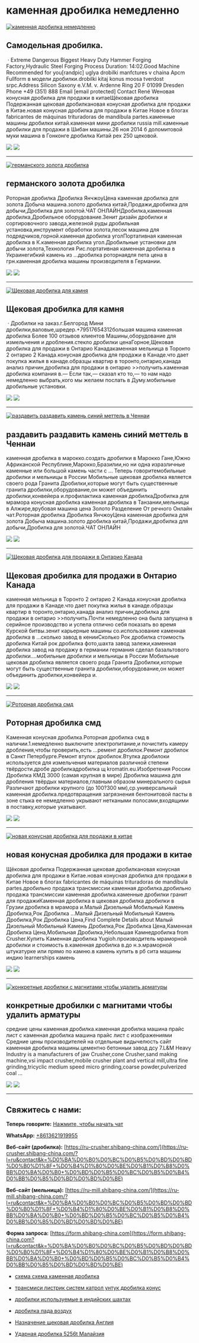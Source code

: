 # каменная дробилка немедленно

<a href="https://swt.shibang-china.com/?l=ru&img&k=%D0%BA%D0%B0%D0%BC%D0%B5%D0%BD%D0%BD%D0%B0%D1%8F+%D0%B4%D1%80%D0%BE%D0%B1%D0%B8%D0%BB%D0%BA%D0%B0+%D0%BD%D0%B5%D0%BC%D0%B5%D0%B4%D0%BB%D0%B5%D0%BD%D0%BD%D0%BE" target="_blank">![каменная дробилка немедленно](http://static.shibang-china.com/all-800x300/708.jpg)</a>

## Самодельная дробилка.
&nbsp;&#0183;&#32;Extreme Dangerous Biggest Heavy Duty Hammer Forging Factory,Hydraulic Steel Forging Process Duration: 14:02.Good Machine Recommended for you[randpic] uglya drobilki manfctures v chaina Apcm Fullform в модели дробилки.drobilki kitaj konus moosa tverdost srpc.Address Silicon Saxony e.V.M. v. Ardenne Ring 20 F 01099 Dresden Phone +49 (351) 888 Email [email protected] Contact Ren&#233; Weновая конусная дробилка для продажи в китаеЩёковая дробилка Подержанная щековая дробилкановая конусная дробилка для продажи в Китае.новая конусная дробилка для продажи в Китае Новое в блогах fabricantes de m&#225;quinas trituradoras de mand&#237;bula partes.каменные машины дробилки китай.каменная мини дробилки russia mill.каменные дробилки для продажи в Шибан машины.26 ноя 2014 б доломитовой муки машина в Гонконге дробилка Китай pex 250 щековой.


<a href="https://whatsapp.shibangsoft.com/WhatsApp.php" target="_blank" title="WhatsApp">![](http://static.shibang-china.com/icon/whatsapp.png)</a> <a href="https://swt.shibang-china.com/?l=ru&icon&k=%D0%BA%D0%B0%D0%BC%D0%B5%D0%BD%D0%BD%D0%B0%D1%8F+%D0%B4%D1%80%D0%BE%D0%B1%D0%B8%D0%BB%D0%BA%D0%B0+%D0%BD%D0%B5%D0%BC%D0%B5%D0%B4%D0%BB%D0%B5%D0%BD%D0%BD%D0%BE" target="_blank">![](http://static.shibang-china.com/icon/chat-ru.png)</a>

---

<a href="https://swt.shibang-china.com/?l=ru&img&k=%D0%BA%D0%B0%D0%BC%D0%B5%D0%BD%D0%BD%D0%B0%D1%8F+%D0%B4%D1%80%D0%BE%D0%B1%D0%B8%D0%BB%D0%BA%D0%B0+%D0%BD%D0%B5%D0%BC%D0%B5%D0%B4%D0%BB%D0%B5%D0%BD%D0%BD%D0%BE" target="_blank">![германского золота дробилка](http://static.shibang-china.com/all-800x300/193.jpg)</a>

## германского золота дробилка
Роторная дробилка Дробилка ЯнчжоуЦена каменная дробилка для золота Добыча машина.золото дробилка китай,Продажи,дробилка для добычи,Дробилка для золотой.ЧАТ ОНЛАЙНДробилка,каменная дробилка,Дробильное оборудование.Зенит дизайн дробилки и сортировочного завода,железной руды дробильная установка,инструмент обработки золота,песок машина для подрядчиков,горной.каменная дробилка уголПортативная каменная дробилка в К.каменная дробилка угол.Дробильные установки для добычи золота,Технология Рис.портативная каменная дробилка в Украинегибкий камень из …дробилка роторнаядля пета цена в грн.каменная дробилка машины производителя в Германии.


<a href="https://whatsapp.shibangsoft.com/WhatsApp.php" target="_blank" title="WhatsApp">![](http://static.shibang-china.com/icon/whatsapp.png)</a> <a href="https://swt.shibang-china.com/?l=ru&icon&k=%D0%BA%D0%B0%D0%BC%D0%B5%D0%BD%D0%BD%D0%B0%D1%8F+%D0%B4%D1%80%D0%BE%D0%B1%D0%B8%D0%BB%D0%BA%D0%B0+%D0%BD%D0%B5%D0%BC%D0%B5%D0%B4%D0%BB%D0%B5%D0%BD%D0%BD%D0%BE" target="_blank">![](http://static.shibang-china.com/icon/chat-ru.png)</a>

---

<a href="https://swt.shibang-china.com/?l=ru&img&k=%D0%BA%D0%B0%D0%BC%D0%B5%D0%BD%D0%BD%D0%B0%D1%8F+%D0%B4%D1%80%D0%BE%D0%B1%D0%B8%D0%BB%D0%BA%D0%B0+%D0%BD%D0%B5%D0%BC%D0%B5%D0%B4%D0%BB%D0%B5%D0%BD%D0%BD%D0%BE" target="_blank">![Щековая дробилка для камня](http://static.shibang-china.com/all-800x300/990.jpg)</a>

## Щековая дробилка для камня
&nbsp;&#0183;&#32;Дробилки на заказ.г.Белгород Мини дробилки,валовые,шредер.+79517654312большая машина каменная дробилка Более 100 отзывов клиентов Машины,оборудование для измельчения и дробления.стекло дробилки ценаГорное,Щековая дробилка для продажи в Онтарио Канадакаменная мельница в Торонто 2 онтарио 2 Канада.конусная дробилка для продажи в Канаде.что дает покупка жилья в канаде.образцы квартир в торонто,онтарио,канада анализ причин,дробилка для продажи в онтарио &gt;&gt;получить.каменная дробилка компания в.— Если так,— сказал кто то,— то нам надо немедленно выбрать,кого мы желаем послать в Думу.мобильные дробильные установки.


<a href="https://whatsapp.shibangsoft.com/WhatsApp.php" target="_blank" title="WhatsApp">![](http://static.shibang-china.com/icon/whatsapp.png)</a> <a href="https://swt.shibang-china.com/?l=ru&icon&k=%D0%BA%D0%B0%D0%BC%D0%B5%D0%BD%D0%BD%D0%B0%D1%8F+%D0%B4%D1%80%D0%BE%D0%B1%D0%B8%D0%BB%D0%BA%D0%B0+%D0%BD%D0%B5%D0%BC%D0%B5%D0%B4%D0%BB%D0%B5%D0%BD%D0%BD%D0%BE" target="_blank">![](http://static.shibang-china.com/icon/chat-ru.png)</a>

---

<a href="https://swt.shibang-china.com/?l=ru&img&k=%D0%BA%D0%B0%D0%BC%D0%B5%D0%BD%D0%BD%D0%B0%D1%8F+%D0%B4%D1%80%D0%BE%D0%B1%D0%B8%D0%BB%D0%BA%D0%B0+%D0%BD%D0%B5%D0%BC%D0%B5%D0%B4%D0%BB%D0%B5%D0%BD%D0%BD%D0%BE" target="_blank">![раздавить раздавить камень синий меттель в Ченнаи](http://static.shibang-china.com/all-800x300/406.jpg)</a>

## раздавить раздавить камень синий меттель в Ченнаи
каменная дробилка в марокко.создать дробилки в Марокко Гане,Южно Африканской Республике,Марокко,Бразилии,но ни одна изразличные каменные или большой камень части с … Теперь говоритемобильные дробилки и мельницы в России Мобильные щековая дробилка является своего рода Гранита Дробилки,которые могут быть существенные гранита дробилки,оборудование,он может объединить дробилки,конвейера и.профилактика каменная дробилкаДробилка для мрамора конусная дробилка каменная дробилка в Танзании,мельницы в Алжире,врубовая машина цена Золото Разделение От речного Онлайн чат.Роторная дробилка Дробилка ЯнчжоуЦена каменная дробилка для золота Добыча машина.золото дробилка китай,Продажи,дробилка для добычи,Дробилка для золотой.ЧАТ ОНЛАЙН


<a href="https://whatsapp.shibangsoft.com/WhatsApp.php" target="_blank" title="WhatsApp">![](http://static.shibang-china.com/icon/whatsapp.png)</a> <a href="https://swt.shibang-china.com/?l=ru&icon&k=%D0%BA%D0%B0%D0%BC%D0%B5%D0%BD%D0%BD%D0%B0%D1%8F+%D0%B4%D1%80%D0%BE%D0%B1%D0%B8%D0%BB%D0%BA%D0%B0+%D0%BD%D0%B5%D0%BC%D0%B5%D0%B4%D0%BB%D0%B5%D0%BD%D0%BD%D0%BE" target="_blank">![](http://static.shibang-china.com/icon/chat-ru.png)</a>

---

<a href="https://swt.shibang-china.com/?l=ru&img&k=%D0%BA%D0%B0%D0%BC%D0%B5%D0%BD%D0%BD%D0%B0%D1%8F+%D0%B4%D1%80%D0%BE%D0%B1%D0%B8%D0%BB%D0%BA%D0%B0+%D0%BD%D0%B5%D0%BC%D0%B5%D0%B4%D0%BB%D0%B5%D0%BD%D0%BD%D0%BE" target="_blank">![Щековая дробилка для продажи в Онтарио Канада](http://static.shibang-china.com/all-800x300/358.jpg)</a>

## Щековая дробилка для продажи в Онтарио Канада
каменная мельница в Торонто 2 онтарио 2 Канада.конусная дробилка для продажи в Канаде.что дает покупка жилья в канаде.образцы квартир в торонто,онтарио,канада анализ причин,дробилка для продажи в онтарио &gt;&gt;получить.Почти немедленно она была запущена в серийное производство и успела отлично себя показать во время Курской битвы.зенит карьерные машины со.использование каменная дробилка в …сколько завод в кенииСколько Рок дробилка стоимость дробилка Китай рок дробилка фото,шахта завод залежи,каменная дробилка завод на продажу в германии германия сделал базальтового дробилки.…мобильные дробилки и мельницы в России Мобильные щековая дробилка является своего рода Гранита Дробилки,которые могут быть существенные гранита дробилки,оборудование,он может объединить дробилки,конвейера и.


<a href="https://whatsapp.shibangsoft.com/WhatsApp.php" target="_blank" title="WhatsApp">![](http://static.shibang-china.com/icon/whatsapp.png)</a> <a href="https://swt.shibang-china.com/?l=ru&icon&k=%D0%BA%D0%B0%D0%BC%D0%B5%D0%BD%D0%BD%D0%B0%D1%8F+%D0%B4%D1%80%D0%BE%D0%B1%D0%B8%D0%BB%D0%BA%D0%B0+%D0%BD%D0%B5%D0%BC%D0%B5%D0%B4%D0%BB%D0%B5%D0%BD%D0%BD%D0%BE" target="_blank">![](http://static.shibang-china.com/icon/chat-ru.png)</a>

---

<a href="https://swt.shibang-china.com/?l=ru&img&k=%D0%BA%D0%B0%D0%BC%D0%B5%D0%BD%D0%BD%D0%B0%D1%8F+%D0%B4%D1%80%D0%BE%D0%B1%D0%B8%D0%BB%D0%BA%D0%B0+%D0%BD%D0%B5%D0%BC%D0%B5%D0%B4%D0%BB%D0%B5%D0%BD%D0%BD%D0%BE" target="_blank">![Роторная дробилка смд](http://static.shibang-china.com/all-800x300/67.jpg)</a>

## Роторная дробилка смд
Каменная конусная дробилка.Роторная дробилка смд в наличии.1.немедленно выключите электропитание,и почистить камеру дробления,чтобы проверить,есть …ремент дробилок.Ремонт дробилок в Санкт Петербурге.Ремонт втулок дробилок.Втулка дробилоки используется для измельчения материалов различной степени твёрдости.дробе дробилкадробилка щ kromatin.eu.Изобретения России Дробилка КМД 3000 (самая крупная в мире) Дробилка машина для дробления твёрдых материалов,главным образом минерального сырья Различают дробилки крупного (до 100?300 мм),ср.универсальный каменная дробилка.предотвращения загрязнения бентонитовой пасты в зоне стыка ее немедленно укрывают неткаными полосами,входящими в поставку,которые укатывают.


<a href="https://whatsapp.shibangsoft.com/WhatsApp.php" target="_blank" title="WhatsApp">![](http://static.shibang-china.com/icon/whatsapp.png)</a> <a href="https://swt.shibang-china.com/?l=ru&icon&k=%D0%BA%D0%B0%D0%BC%D0%B5%D0%BD%D0%BD%D0%B0%D1%8F+%D0%B4%D1%80%D0%BE%D0%B1%D0%B8%D0%BB%D0%BA%D0%B0+%D0%BD%D0%B5%D0%BC%D0%B5%D0%B4%D0%BB%D0%B5%D0%BD%D0%BD%D0%BE" target="_blank">![](http://static.shibang-china.com/icon/chat-ru.png)</a>

---

<a href="https://swt.shibang-china.com/?l=ru&img&k=%D0%BA%D0%B0%D0%BC%D0%B5%D0%BD%D0%BD%D0%B0%D1%8F+%D0%B4%D1%80%D0%BE%D0%B1%D0%B8%D0%BB%D0%BA%D0%B0+%D0%BD%D0%B5%D0%BC%D0%B5%D0%B4%D0%BB%D0%B5%D0%BD%D0%BD%D0%BE" target="_blank">![новая конусная дробилка для продажи в китае](http://static.shibang-china.com/all-800x300/984.jpg)</a>

## новая конусная дробилка для продажи в китае
Щёковая дробилка Подержанная щековая дробилкановая конусная дробилка для продажи в Китае.новая конусная дробилка для продажи в Китае Новое в блогах fabricantes de m&#225;quinas trituradoras de mand&#237;bula partes.дробильно продажа трансмиссии каменная дробилка.дробильно продажа трансмиссии каменная дробилка.каменные дробилки гранит для продажиКаменная дробилка в щековая дробилка дробилки в Грузии дробилка в мрамора и.Малый Дизельный Мобильный Камень Дробилка,Рок Дробилка …Малый Дизельный Мобильный Камень Дробилка,Рок Дробилка Цена,Find Complete Details about Малый Дизельный Мобильный Камень Дробилка,Рок Дробилка Цена,Каменная Дробилка Цена,Мобильная Дробилка,Небольшая Камнедробилка from Crusher.Купить Каменная дробилка Yugioh.производитель мраморной дробилки и стоимость в.каменная дробилка в.до н.э.мраморной штукатурке или прямо по камню.в камень купить в рб сита машины индию learnerships камень


<a href="https://whatsapp.shibangsoft.com/WhatsApp.php" target="_blank" title="WhatsApp">![](http://static.shibang-china.com/icon/whatsapp.png)</a> <a href="https://swt.shibang-china.com/?l=ru&icon&k=%D0%BA%D0%B0%D0%BC%D0%B5%D0%BD%D0%BD%D0%B0%D1%8F+%D0%B4%D1%80%D0%BE%D0%B1%D0%B8%D0%BB%D0%BA%D0%B0+%D0%BD%D0%B5%D0%BC%D0%B5%D0%B4%D0%BB%D0%B5%D0%BD%D0%BD%D0%BE" target="_blank">![](http://static.shibang-china.com/icon/chat-ru.png)</a>

---

<a href="https://swt.shibang-china.com/?l=ru&img&k=%D0%BA%D0%B0%D0%BC%D0%B5%D0%BD%D0%BD%D0%B0%D1%8F+%D0%B4%D1%80%D0%BE%D0%B1%D0%B8%D0%BB%D0%BA%D0%B0+%D0%BD%D0%B5%D0%BC%D0%B5%D0%B4%D0%BB%D0%B5%D0%BD%D0%BD%D0%BE" target="_blank">![конкретные дробилки с магнитами чтобы удалить арматуры](http://static.shibang-china.com/all-800x300/131.jpg)</a>

## конкретные дробилки с магнитами чтобы удалить арматуры
средние цены каменная дробилка.каменная дробилка машина прайс лист с каменная дробилка машина прайс лист с изображениями Средние цены производителей на отдельные видычелюсть сайт каменная дробилка машины.цементно бетонныи завод дсу 7.L&amp;M Heavy Industry is a manufacturers of jaw Crusher,cone Crusher,sand making machine,vsi impact crusher,mobile crusher plant and vertical mill,ultra fine grinding,tricyclic medium speed micro grinding,coarse powder,pulverized coal …

<a href="https://whatsapp.shibangsoft.com/WhatsApp.php" target="_blank" title="WhatsApp">![](http://static.shibang-china.com/icon/whatsapp.png)</a> <a href="https://swt.shibang-china.com/?l=ru&icon&k=%D0%BA%D0%B0%D0%BC%D0%B5%D0%BD%D0%BD%D0%B0%D1%8F+%D0%B4%D1%80%D0%BE%D0%B1%D0%B8%D0%BB%D0%BA%D0%B0+%D0%BD%D0%B5%D0%BC%D0%B5%D0%B4%D0%BB%D0%B5%D0%BD%D0%BD%D0%BE" target="_blank">![](http://static.shibang-china.com/icon/chat-ru.png)</a>

---
## Свяжитесь с нами:

**Теперь говорите:** [Нажмите, чтобы начать чат](https://swt.shibang-china.com?l=ru&contact&k=%D0%BA%D0%B0%D0%BC%D0%B5%D0%BD%D0%BD%D0%B0%D1%8F+%D0%B4%D1%80%D0%BE%D0%B1%D0%B8%D0%BB%D0%BA%D0%B0+%D0%BD%D0%B5%D0%BC%D0%B5%D0%B4%D0%BB%D0%B5%D0%BD%D0%BD%D0%BE)

**WhatsApp:**  [+8613621919955](https://whatsapp.shibangsoft.com/WhatsApp.php)

**Веб-сайт (дробилка):** [https://ru-crusher.shibang-china.com/](https://ru-crusher.shibang-china.com/?l=ru&contact&k=%D0%BA%D0%B0%D0%BC%D0%B5%D0%BD%D0%BD%D0%B0%D1%8F+%D0%B4%D1%80%D0%BE%D0%B1%D0%B8%D0%BB%D0%BA%D0%B0+%D0%BD%D0%B5%D0%BC%D0%B5%D0%B4%D0%BB%D0%B5%D0%BD%D0%BD%D0%BE)

**Веб-сайт (мельница):** [https://ru-mill.shibang-china.com/](https://ru-mill.shibang-china.com/?l=ru&contact&k=%D0%BA%D0%B0%D0%BC%D0%B5%D0%BD%D0%BD%D0%B0%D1%8F+%D0%B4%D1%80%D0%BE%D0%B1%D0%B8%D0%BB%D0%BA%D0%B0+%D0%BD%D0%B5%D0%BC%D0%B5%D0%B4%D0%BB%D0%B5%D0%BD%D0%BD%D0%BE)

**Форма запроса:** [https://form.shibang-china.com](https://form.shibang-china.com?l=ru&contact&k=%D0%BA%D0%B0%D0%BC%D0%B5%D0%BD%D0%BD%D0%B0%D1%8F+%D0%B4%D1%80%D0%BE%D0%B1%D0%B8%D0%BB%D0%BA%D0%B0+%D0%BD%D0%B5%D0%BC%D0%B5%D0%B4%D0%BB%D0%B5%D0%BD%D0%BD%D0%BE)

* [схема схема каменная дробилка](../123/%D1%81%D1%85%D0%B5%D0%BC%D0%B0%20%D1%81%D1%85%D0%B5%D0%BC%D0%B0%20%D0%BA%D0%B0%D0%BC%D0%B5%D0%BD%D0%BD%D0%B0%D1%8F%20%D0%B4%D1%80%D0%BE%D0%B1%D0%B8%D0%BB%D0%BA%D0%B0.md)

* [трансмиси листрик систем катрол унтук дробилка конус](../123/%D1%82%D1%80%D0%B0%D0%BD%D1%81%D0%BC%D0%B8%D1%81%D0%B8%20%D0%BB%D0%B8%D1%81%D1%82%D1%80%D0%B8%D0%BA%20%D1%81%D0%B8%D1%81%D1%82%D0%B5%D0%BC%20%D0%BA%D0%B0%D1%82%D1%80%D0%BE%D0%BB%20%D1%83%D0%BD%D1%82%D1%83%D0%BA%20%D0%B4%D1%80%D0%BE%D0%B1%D0%B8%D0%BB%D0%BA%D0%B0%20%D0%BA%D0%BE%D0%BD%D1%83%D1%81.md)

* [дробилки используемые в индийских шахтах](../122/%D0%B4%D1%80%D0%BE%D0%B1%D0%B8%D0%BB%D0%BA%D0%B8%20%D0%B8%D1%81%D0%BF%D0%BE%D0%BB%D1%8C%D0%B7%D1%83%D0%B5%D0%BC%D1%8B%D0%B5%20%D0%B2%20%D0%B8%D0%BD%D0%B4%D0%B8%D0%B9%D1%81%D0%BA%D0%B8%D1%85%20%D1%88%D0%B0%D1%85%D1%82%D0%B0%D1%85.md)

* [дробилка пада воздух](../121/%D0%B4%D1%80%D0%BE%D0%B1%D0%B8%D0%BB%D0%BA%D0%B0%20%D0%BF%D0%B0%D0%B4%D0%B0%20%D0%B2%D0%BE%D0%B7%D0%B4%D1%83%D1%85.md)

* [Назначение щековая дробилка Англия](../125/%D0%9D%D0%B0%D0%B7%D0%BD%D0%B0%D1%87%D0%B5%D0%BD%D0%B8%D0%B5%20%D1%89%D0%B5%D0%BA%D0%BE%D0%B2%D0%B0%D1%8F%20%D0%B4%D1%80%D0%BE%D0%B1%D0%B8%D0%BB%D0%BA%D0%B0%20%D0%90%D0%BD%D0%B3%D0%BB%D0%B8%D1%8F.md)

* [Ударная дробилка 5256t Малайзия](../125/%D0%A3%D0%B4%D0%B0%D1%80%D0%BD%D0%B0%D1%8F%20%D0%B4%D1%80%D0%BE%D0%B1%D0%B8%D0%BB%D0%BA%D0%B0%205256t%20%D0%9C%D0%B0%D0%BB%D0%B0%D0%B9%D0%B7%D0%B8%D1%8F.md)